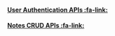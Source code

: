 
#### [User Authentication APIs :fa-link: ](https://github.com/mandharet/notes-crud/tree/DEVELOPMENT/apps/authapp)

#### [Notes CRUD APIs :fa-link: ](https://github.com/mandharet/notes-crud/tree/DEVELOPMENT/apps/notes)

